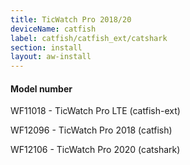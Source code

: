 ```yaml
---
title: TicWatch Pro 2018/20
deviceName: catfish
label: catfish/catfish_ext/catshark
section: install
layout: aw-install
---
```

<div class="callout callout-info">
    <h4>Model number</h4>
    <p>WF11018 - TicWatch Pro LTE (catfish-ext)</p>
    <p>WF12096 - TicWatch Pro 2018 (catfish)</p>
    <p>WF12106 - TicWatch Pro 2020 (catshark)</p>
</div>
